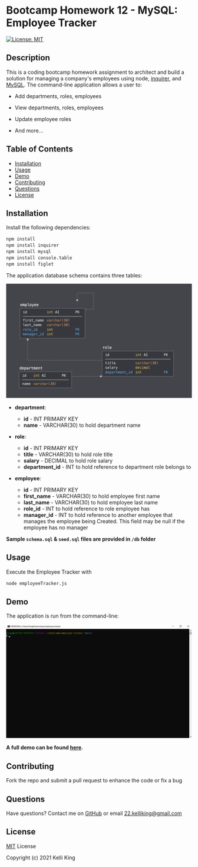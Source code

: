 # Bootcamp Homework 12 - MySQL: Employee Tracker

[![License: MIT](https://img.shields.io/badge/License-MIT-yellow.svg)](https://opensource.org/licenses/MIT)
## Description
This is a coding bootcamp homework assignment to architect and build a solution for managing a company's employees using node, [inquirer](https://www.npmjs.com/package/inquirer), and [MySQL](https://www.npmjs.com/package/mysql). The command-line application allows a user to:

  * Add departments, roles, employees

  * View departments, roles, employees

  * Update employee roles

  * And more...

## Table of Contents
* [Installation](#Installation)
* [Usage](#Usage)
* [Demo](#Demo)
* [Contributing](#Contributing)
* [Questions](#Questions)
* [License](#License)

## Installation
Install the following dependencies: 
```bash
npm install
npm install inquirer
npm install mysql
npm install console.table
npm install figlet
```
The application database schema contains three tables:

![Database Schema](Assets/schema-design.png)

* **department**:

  * **id** - INT PRIMARY KEY
  * **name** - VARCHAR(30) to hold department name

* **role**:

  * **id** - INT PRIMARY KEY
  * **title** -  VARCHAR(30) to hold role title
  * **salary** -  DECIMAL to hold role salary
  * **department_id** -  INT to hold reference to department role belongs to

* **employee**:

  * **id** - INT PRIMARY KEY
  * **first_name** - VARCHAR(30) to hold employee first name
  * **last_name** - VARCHAR(30) to hold employee last name
  * **role_id** - INT to hold reference to role employee has
  * **manager_id** - INT to hold reference to another employee that manages the employee being Created. This field may be null if the employee has no manager

**Sample `schema.sql` & `seed.sql` files are provided in `/db` folder**

## Usage
Execute the Employee Tracker with 
```bash
node employeeTracker.js
```
## Demo
The application is run from the command-line:

![EmployeeTrackerDemo](Assets/employee-tracker-demo.gif)

**A full demo can be found [here](https://drive.google.com/file/d/1hcNuZC-dd99eOsZZ9Dpe1YVe_7XlsPnp/view?usp=sharing).**

## Contributing
Fork the repo and submit a pull request to enhance the code or fix a bug

## Questions
Have questions?  Contact me on [GitHub](https://github.com/thorgriffs) or email <22.kelliking@gmail.com>

## License

  [MIT](https://github.com/thorgriffs/employee-tracker/blob/main/LICENSE) License
  
  Copyright (c) 2021 Kelli King
